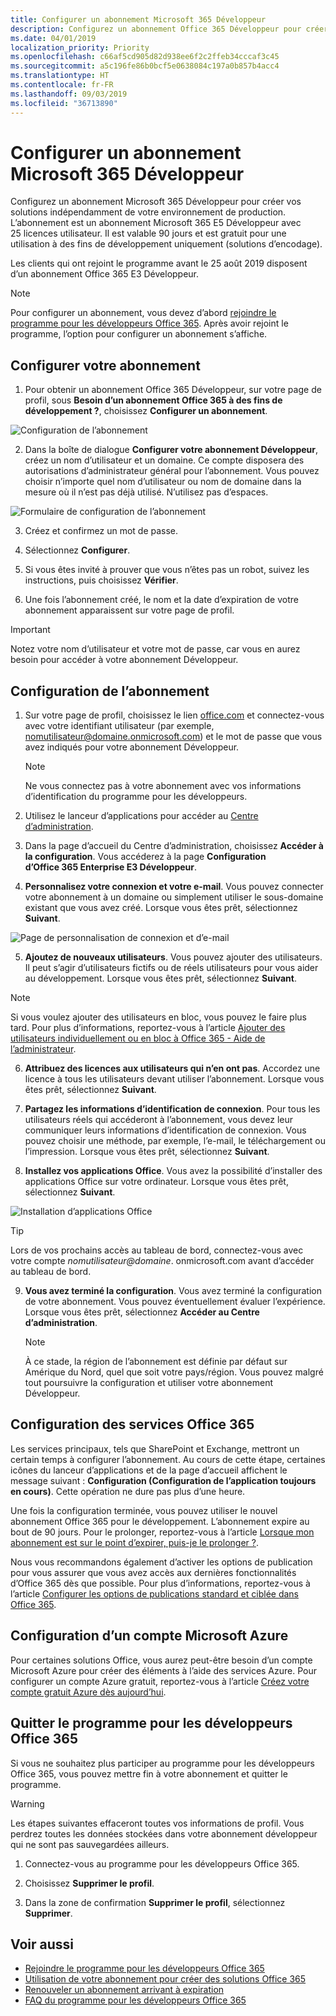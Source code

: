```yaml
---
title: Configurer un abonnement Microsoft 365 Développeur
description: Configurez un abonnement Office 365 Développeur pour créer des solutions indépendamment de votre environnement de production.
ms.date: 04/01/2019
localization_priority: Priority
ms.openlocfilehash: c66af5cd905d82d938ee6f2c2ffeb34cccaf3c45
ms.sourcegitcommit: a5c196fe86b0bcf5e0638084c197a0b857b4acc4
ms.translationtype: HT
ms.contentlocale: fr-FR
ms.lasthandoff: 09/03/2019
ms.locfileid: "36713890"
---
```

# <a name="set-up-a-microsoft-365-developer-subscription"></a>Configurer un abonnement Microsoft 365 Développeur 

Configurez un abonnement Microsoft 365 Développeur pour créer vos solutions indépendamment de votre environnement de production. L’abonnement est un abonnement Microsoft 365 E5 Développeur avec 25 licences utilisateur. Il est valable 90 jours et est gratuit pour une utilisation à des fins de développement uniquement (solutions d’encodage). 

Les clients qui ont rejoint le programme avant le 25 août 2019 disposent d’un abonnement Office 365 E3 Développeur.

> [!NOTE] 
> Pour configurer un abonnement, vous devez d’abord [rejoindre le programme pour les développeurs Office 365](office-365-developer-program.md). Après avoir rejoint le programme, l’option pour configurer un abonnement s’affiche.

## <a name="set-up-your-subscription"></a>Configurer votre abonnement

1. Pour obtenir un abonnement Office 365 Développeur, sur votre page de profil, sous **Besoin d’un abonnement Office 365 à des fins de développement ?**, choisissez **Configurer un abonnement**.

  ![Configuration de l’abonnement](images/4-set-up-subscription.png)

2. Dans la boîte de dialogue **Configurer votre abonnement Développeur**, créez un nom d’utilisateur et un domaine. Ce compte disposera des autorisations d’administrateur général pour l’abonnement. Vous pouvez choisir n’importe quel nom d’utilisateur ou nom de domaine dans la mesure où il n’est pas déjà utilisé. N’utilisez pas d’espaces.

  ![Formulaire de configuration de l’abonnement](images/5-set-up-form.png)

3. Créez et confirmez un mot de passe.

4. Sélectionnez **Configurer**.

5. Si vous êtes invité à prouver que vous n’êtes pas un robot, suivez les instructions, puis choisissez **Vérifier**.

6. Une fois l’abonnement créé, le nom et la date d’expiration de votre abonnement apparaissent sur votre page de profil.

  > [!IMPORTANT]
  > Notez votre nom d’utilisateur et votre mot de passe, car vous en aurez besoin pour accéder à votre abonnement Développeur.

## <a name="configure-the-subscription"></a>Configuration de l’abonnement

1. Sur votre page de profil, choisissez le lien [office.com](https://www.office.com/) et connectez-vous avec votre identifiant utilisateur (par exemple, nomutilisateur@domaine.onmicrosoft.com) et le mot de passe que vous avez indiqués pour votre abonnement Développeur.

   > [!NOTE] 
   > Ne vous connectez pas à votre abonnement avec vos informations d’identification du programme pour les développeurs.

2. Utilisez le lanceur d’applications pour accéder au [Centre d’administration](https://portal.office.com/adminportal/home#/homepage).

3. Dans la page d’accueil du Centre d’administration, choisissez **Accéder à la configuration**. Vous accéderez à la page **Configuration d’Office 365 Enterprise E3 Développeur**.

4. **Personnalisez votre connexion et votre e-mail**. Vous pouvez connecter votre abonnement à un domaine ou simplement utiliser le sous-domaine existant que vous avez créé. Lorsque vous êtes prêt, sélectionnez **Suivant**.

  ![Page de personnalisation de connexion et d’e-mail](images/8a-set-up-personalize.png)

5. **Ajoutez de nouveaux utilisateurs**. Vous pouvez ajouter des utilisateurs. Il peut s’agir d’utilisateurs fictifs ou de réels utilisateurs pour vous aider au développement. Lorsque vous êtes prêt, sélectionnez **Suivant**.
    
  > [!NOTE]
  > Si vous voulez ajouter des utilisateurs en bloc, vous pouvez le faire plus tard. Pour plus d’informations, reportez-vous à l’article [Ajouter des utilisateurs individuellement ou en bloc à Office 365 - Aide de l’administrateur](https://support.office.com/article/add-users-individually-or-in-bulk-to-office-365-admin-help-1970f7d6-03b5-442f-b385-5880b9c256ec).

6. **Attribuez des licences aux utilisateurs qui n’en ont pas**. Accordez une licence à tous les utilisateurs devant utiliser l’abonnement. Lorsque vous êtes prêt, sélectionnez **Suivant**.

7. **Partagez les informations d’identification de connexion**. Pour tous les utilisateurs réels qui accéderont à l’abonnement, vous devez leur communiquer leurs informations d’identification de connexion. Vous pouvez choisir une méthode, par exemple, l’e-mail, le téléchargement ou l’impression. Lorsque vous êtes prêt, sélectionnez **Suivant**.

8. **Installez vos applications Office**. Vous avez la possibilité d’installer des applications Office sur votre ordinateur. Lorsque vous êtes prêt, sélectionnez **Suivant**.

  ![Installation d’applications Office](images/11-install-office-apps.png)

   > [!TIP] 
   > Lors de vos prochains accès au tableau de bord, connectez-vous avec votre compte *nomutilisateur@domaine*. onmicrosoft.com avant d’accéder au tableau de bord.

9. **Vous avez terminé la configuration**. Vous avez terminé la configuration de votre abonnement. Vous pouvez éventuellement évaluer l’expérience. Lorsque vous êtes prêt, sélectionnez **Accéder au Centre d’administration**.
    
   > [!NOTE] 
   > À ce stade, la région de l’abonnement est définie par défaut sur Amérique du Nord, quel que soit votre pays/région. Vous pouvez malgré tout poursuivre la configuration et utiliser votre abonnement Développeur.

## <a name="provision-office-365-services"></a>Configuration des services Office 365

Les services principaux, tels que SharePoint et Exchange, mettront un certain temps à configurer l’abonnement. Au cours de cette étape, certaines icônes du lanceur d’applications et de la page d’accueil affichent le message suivant : **Configuration (Configuration de l’application toujours en cours)**. Cette opération ne dure pas plus d’une heure.

Une fois la configuration terminée, vous pouvez utiliser le nouvel abonnement Office 365 pour le développement. L’abonnement expire au bout de 90 jours. Pour le prolonger, reportez-vous à l’article [Lorsque mon abonnement est sur le point d’expirer, puis-je le prolonger ?](office-365-developer-program-faq.md#renew-subscription).

Nous vous recommandons également d’activer les options de publication pour vous assurer que vous avez accès aux dernières fonctionnalités d’Office 365 dès que possible. Pour plus d’informations, reportez-vous à l’article [Configurer les options de publications standard et ciblée dans Office 365](https://support.office.com/article/set-up-the-standard-or-targeted-release-options-in-office-365-3b3adfa4-1777-4ff0-b606-fb8732101f47).

## <a name="set-up-a-microsoft-azure-account"></a>Configuration d’un compte Microsoft Azure

Pour certaines solutions Office, vous aurez peut-être besoin d’un compte Microsoft Azure pour créer des éléments à l’aide des services Azure. Pour configurer un compte Azure gratuit, reportez-vous à l’article [Créez votre compte gratuit Azure dès aujourd’hui](https://azure.microsoft.com/free/).

## <a name="leave-the-office-365-developer-program"></a>Quitter le programme pour les développeurs Office 365

Si vous ne souhaitez plus participer au programme pour les développeurs Office 365, vous pouvez mettre fin à votre abonnement et quitter le programme.

  > [!WARNING]
  > Les étapes suivantes effaceront toutes vos informations de profil. Vous perdrez toutes les données stockées dans votre abonnement développeur qui ne sont pas sauvegardées ailleurs.

1. Connectez-vous au programme pour les développeurs Office 365.

2. Choisissez **Supprimer le profil**.

3. Dans la zone de confirmation **Supprimer le profil**, sélectionnez **Supprimer**.

## <a name="see-also"></a>Voir aussi

- [Rejoindre le programme pour les développeurs Office 365](office-365-developer-program.md)
- [Utilisation de votre abonnement pour créer des solutions Office 365](build-office-365-solutions.md)
- [Renouveler un abonnement arrivant à expiration](subscription-expiration-and-renewal.md)
- [FAQ du programme pour les développeurs Office 365](office-365-developer-program-faq.md)
